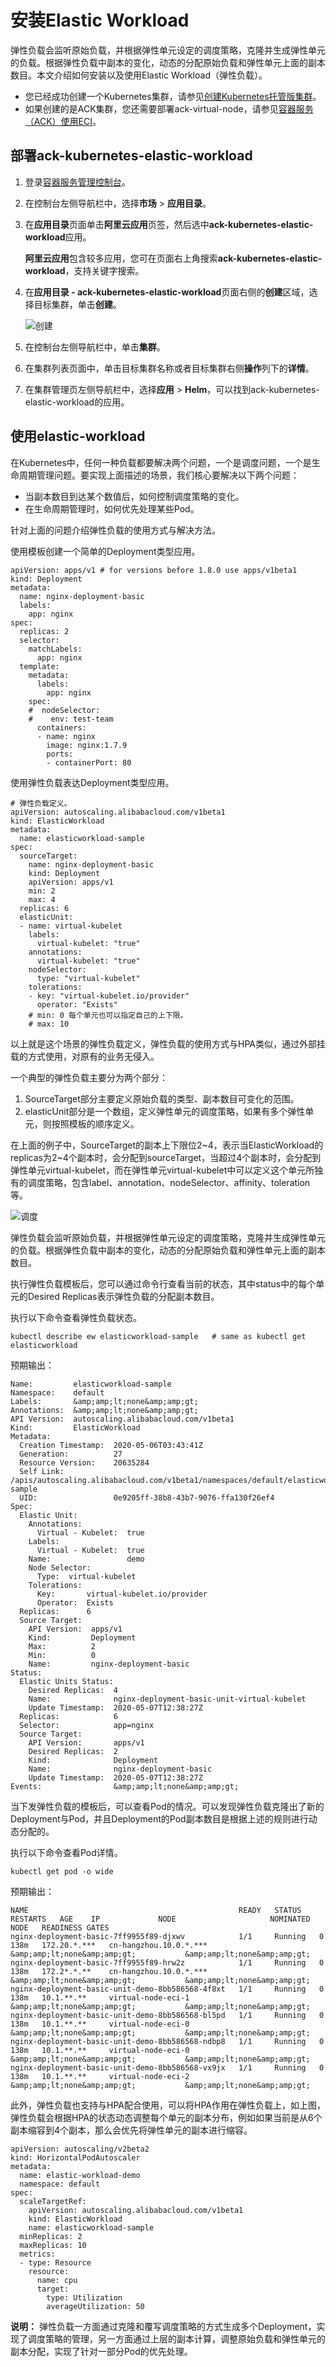 # 安装Elastic Workload

弹性负载会监听原始负载，并根据弹性单元设定的调度策略，克隆并生成弹性单元的负载。根据弹性负载中副本的变化，动态的分配原始负载和弹性单元上面的副本数目。本文介绍如何安装以及使用Elastic Workload（弹性负载）。

-   您已经成功创建一个Kubernetes集群，请参见[创建Kubernetes托管版集群](/intl.zh-CN/Kubernetes集群用户指南/集群/创建集群/创建Kubernetes托管版集群.md)。
-   如果创建的是ACK集群，您还需要部署ack-virtual-node，请参见[容器服务（ACK）使用ECI]()。

## 部署ack-kubernetes-elastic-workload

1.  登录[容器服务管理控制台](https://cs.console.aliyun.com)。

2.  在控制台左侧导航栏中，选择**市场** \> **应用目录**。

3.  在**应用目录**页面单击**阿里云应用**页签，然后选中**ack-kubernetes-elastic-workload**应用。

    **阿里云应用**包含较多应用，您可在页面右上角搜索**ack-kubernetes-elastic-workload**，支持关键字搜索。

4.  在**应用目录 - ack-kubernetes-elastic-workload**页面右侧的**创建**区域，选择目标集群，单击**创建**。

    ![创建](https://static-aliyun-doc.oss-accelerate.aliyuncs.com/assets/img/zh-CN/8106659951/p132495.png)

5.  在控制台左侧导航栏中，单击**集群**。

6.  在集群列表页面中，单击目标集群名称或者目标集群右侧**操作**列下的**详情**。

7.  在集群管理页左侧导航栏中，选择**应用** \> **Helm**，可以找到ack-kubernetes-elastic-workload的应用。


## 使用elastic-workload

在Kubernetes中，任何一种负载都要解决两个问题，一个是调度问题，一个是生命周期管理问题。要实现上面描述的场景，我们核心要解决以下两个问题：

-   当副本数目到达某个数值后，如何控制调度策略的变化。
-   在生命周期管理时，如何优先处理某些Pod。

针对上面的问题介绍弹性负载的使用方式与解决方法。

使用模板创建一个简单的Deployment类型应用。

```
apiVersion: apps/v1 # for versions before 1.8.0 use apps/v1beta1
kind: Deployment
metadata:
  name: nginx-deployment-basic
  labels:
    app: nginx
spec:
  replicas: 2
  selector:
    matchLabels:
      app: nginx
  template:
    metadata:
      labels:
        app: nginx
    spec:
    #  nodeSelector:
    #    env: test-team
      containers:
      - name: nginx
        image: nginx:1.7.9 
        ports:
        - containerPort: 80
```

使用弹性负载表达Deployment类型应用。

```
# 弹性负载定义。
apiVersion: autoscaling.alibabacloud.com/v1beta1
kind: ElasticWorkload
metadata:
  name: elasticworkload-sample
spec:
  sourceTarget:
    name: nginx-deployment-basic
    kind: Deployment
    apiVersion: apps/v1
    min: 2
    max: 4
  replicas: 6
  elasticUnit:
  - name: virtual-kubelet
    labels:
      virtual-kubelet: "true"
    annotations:
      virtual-kubelet: "true"
    nodeSelector:
      type: "virtual-kubelet"
    tolerations:
    - key: "virtual-kubelet.io/provider"
      operator: "Exists"
    # min: 0 每个单元也可以指定自己的上下限。
    # max: 10
```

以上就是这个场景的弹性负载定义，弹性负载的使用方式与HPA类似，通过外部挂载的方式使用，对原有的业务无侵入。

一个典型的弹性负载主要分为两个部分：

1.  SourceTarget部分主要定义原始负载的类型、副本数目可变化的范围。
2.  elasticUnit部分是一个数组，定义弹性单元的调度策略，如果有多个弹性单元，则按照模板的顺序定义。

在上面的例子中，SourceTarget的副本上下限位2~4，表示当ElasticWorkload的replicas为2~4个副本时，会分配到sourceTarget，当超过4个副本时，会分配到弹性单元virtual-kubelet，而在弹性单元virtual-kubelet中可以定义这个单元所独有的调度策略，包含label、annotation、nodeSelector、affinity、toleration等。

![调度](https://static-aliyun-doc.oss-accelerate.aliyuncs.com/assets/img/zh-CN/8106659951/p132512.png)

弹性负载会监听原始负载，并根据弹性单元设定的调度策略，克隆并生成弹性单元的负载。根据弹性负载中副本的变化，动态的分配原始负载和弹性单元上面的副本数目。

执行弹性负载模板后，您可以通过命令行查看当前的状态，其中status中的每个单元的Desired Replicas表示弹性负载的分配副本数目。

执行以下命令查看弹性负载状态。

```
kubectl describe ew elasticworkload-sample   # same as kubectl get elasticworkload
```

预期输出：

```
Name:         elasticworkload-sample
Namespace:    default
Labels:       &amp;amp;lt;none&amp;amp;gt;
Annotations:  &amp;amp;lt;none&amp;amp;gt;
API Version:  autoscaling.alibabacloud.com/v1beta1
Kind:         ElasticWorkload
Metadata:
  Creation Timestamp:  2020-05-06T03:43:41Z
  Generation:          27
  Resource Version:    20635284
  Self Link:           /apis/autoscaling.alibabacloud.com/v1beta1/namespaces/default/elasticworkloads/elasticworkload-sample
  UID:                 0e9205ff-38b8-43b7-9076-ffa130f26ef4
Spec:
  Elastic Unit:
    Annotations:
      Virtual - Kubelet:  true
    Labels:
      Virtual - Kubelet:  true
    Name:                 demo
    Node Selector:
      Type:  virtual-kubelet
    Tolerations:
      Key:       virtual-kubelet.io/provider
      Operator:  Exists
  Replicas:      6
  Source Target:
    API Version:  apps/v1
    Kind:         Deployment
    Max:          2
    Min:          0
    Name:         nginx-deployment-basic
Status:
  Elastic Units Status:
    Desired Replicas:  4
    Name:              nginx-deployment-basic-unit-virtual-kubelet
    Update Timestamp:  2020-05-07T12:38:27Z
  Replicas:            6
  Selector:            app=nginx
  Source Target:
    API Version:       apps/v1
    Desired Replicas:  2
    Kind:              Deployment
    Name:              nginx-deployment-basic
    Update Timestamp:  2020-05-07T12:38:27Z
Events:                &amp;amp;lt;none&amp;amp;gt;
```

当下发弹性负载的模板后，可以查看Pod的情况。可以发现弹性负载克隆出了新的Deployment与Pod，并且Deployment的Pod副本数目是根据上述的规则进行动态分配的。

执行以下命令查看Pod详情。

```
kubectl get pod -o wide
```

预期输出：

```
NAME                                               READY   STATUS    RESTARTS   AGE    IP             NODE                     NOMINATED NODE   READINESS GATES
nginx-deployment-basic-7ff9955f89-djxwv            1/1     Running   0          138m   172.20.*.***   cn-hangzhou.10.0.*.***   &amp;amp;lt;none&amp;amp;gt;           &amp;amp;lt;none&amp;amp;gt;
nginx-deployment-basic-7ff9955f89-hrw2z            1/1     Running   0          138m   172.2*.*.**    cn-hangzhou.10.0.*.***   &amp;amp;lt;none&amp;amp;gt;           &amp;amp;lt;none&amp;amp;gt;
nginx-deployment-basic-unit-demo-8bb586568-4f8xt   1/1     Running   0          138m   10.1.**.**     virtual-node-eci-1       &amp;amp;lt;none&amp;amp;gt;           &amp;amp;lt;none&amp;amp;gt;
nginx-deployment-basic-unit-demo-8bb586568-bl5pd   1/1     Running   0          138m   10.1.**.**     virtual-node-eci-0       &amp;amp;lt;none&amp;amp;gt;           &amp;amp;lt;none&amp;amp;gt;
nginx-deployment-basic-unit-demo-8bb586568-ndbp8   1/1     Running   0          138m   10.1.**.**     virtual-node-eci-0       &amp;amp;lt;none&amp;amp;gt;           &amp;amp;lt;none&amp;amp;gt;
nginx-deployment-basic-unit-demo-8bb586568-vx9jx   1/1     Running   0          138m   10.1.**.**     virtual-node-eci-2       &amp;amp;lt;none&amp;amp;gt;           &amp;amp;lt;none&amp;amp;gt;
```

此外，弹性负载也支持与HPA配合使用，可以将HPA作用在弹性负载上，如上图，弹性负载会根据HPA的状态动态调整每个单元的副本分布，例如如果当前是从6个副本缩容到4个副本，那么会优先将弹性单元的副本进行缩容。

```
apiVersion: autoscaling/v2beta2
kind: HorizontalPodAutoscaler
metadata:
  name: elastic-workload-demo
  namespace: default
spec:
  scaleTargetRef:
    apiVersion: autoscaling.alibabacloud.com/v1beta1
    kind: ElasticWorkload
    name: elasticworkload-sample
  minReplicas: 2
  maxReplicas: 10
  metrics:
  - type: Resource
    resource:
      name: cpu
      target:
        type: Utilization
        averageUtilization: 50
```

**说明：** 弹性负载一方面通过克隆和覆写调度策略的方式生成多个Deployment，实现了调度策略的管理，另一方面通过上层的副本计算，调整原始负载和弹性单元的副本分配，实现了针对一部分Pod的优先处理。

